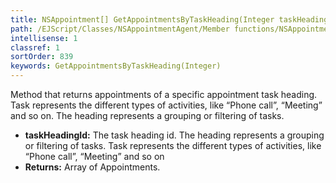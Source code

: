 ```yaml
---
title: NSAppointment[] GetAppointmentsByTaskHeading(Integer taskHeadingId)
path: /EJScript/Classes/NSAppointmentAgent/Member functions/NSAppointment[] GetAppointmentsByTaskHeading(Integer p_0)
intellisense: 1
classref: 1
sortOrder: 839
keywords: GetAppointmentsByTaskHeading(Integer)
---
```



Method that returns appointments of a specific appointment task heading. Task represents the different types of activities, like “Phone call”, “Meeting” and so on. The heading represents a grouping or filtering of tasks.



* **taskHeadingId:** The task heading id. The heading represents a grouping or filtering of tasks. Task represents the different types of activities, like “Phone call”, “Meeting” and so on
* **Returns:** Array of Appointments.


